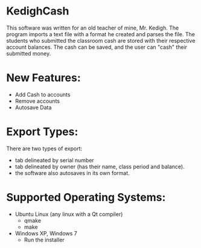 KedighCash
==========
This software was written for an old teacher of mine, Mr. Kedigh. 
The program imports a text file with a format he created and parses the file. 
The students who submitted the classroom cash are stored with their respective
account balances. The cash can be saved, and the user can "cash" their submitted money. 

New Features:
=============
- Add Cash to accounts
- Remove accounts 
- Autosave Data

Export Types: 
============
There are two types of export: 
- tab delineated by serial number
- tab delineated by owner (has their name, class period and balance). 
- the software also autosaves in its own format.

Supported Operating Systems: 
============================
- Ubuntu Linux (any linux with a Qt compiler)
  - qmake
  - make
- Windows XP, Windows 7 
  - Run the installer
